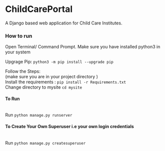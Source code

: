 # ChildCarePortal
A Django based web application for Child Care Institutes.

### How to run
Open Terminal/ Command Prompt.
Make sure you have installed python3 in your system

Upgrage Pip:
```python3 -m pip install --upgrade pip```

Follow the Steps:
<br> (make sure you are in your project directory )
<br> Install the requirements : ```pip install -r Requirements.txt ```
<br> Change directory to mysite  ``` cd mysite ```

#### To Run
<br> Run  ```python manage.py runserver```

#### To Create Your Own Superuser i.e your own login credentials
<br> Run  ```python manage.py createsuperuser```


